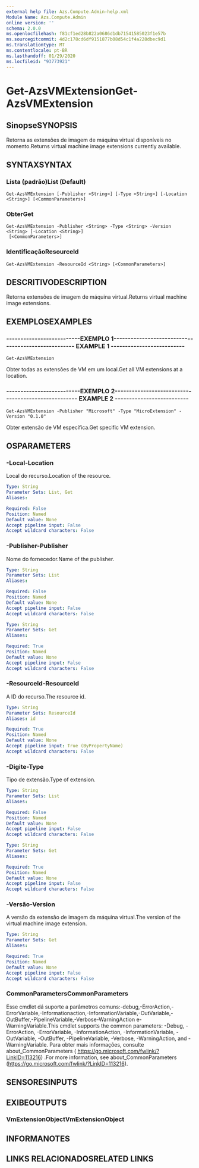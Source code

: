 ```yaml
---
external help file: Azs.Compute.Admin-help.xml
Module Name: Azs.Compute.Admin
online version: ''
schema: 2.0.0
ms.openlocfilehash: f81cf1ed28b822a0686d1db71541585023f1e57b
ms.sourcegitcommit: 4d2c178cd6df9151877b08d54c1f4a228dbec9d1
ms.translationtype: MT
ms.contentlocale: pt-BR
ms.lasthandoff: 01/29/2020
ms.locfileid: "93773921"
---
```

# <span data-ttu-id="aea65-101">Get-AzsVMExtension</span><span class="sxs-lookup"><span data-stu-id="aea65-101">Get-AzsVMExtension</span></span>

## <span data-ttu-id="aea65-102">Sinopse</span><span class="sxs-lookup"><span data-stu-id="aea65-102">SYNOPSIS</span></span>
<span data-ttu-id="aea65-103">Retorna as extensões de imagem de máquina virtual disponíveis no momento.</span><span class="sxs-lookup"><span data-stu-id="aea65-103">Returns virtual machine image extensions currently available.</span></span>

## <span data-ttu-id="aea65-104">SYNTAX</span><span class="sxs-lookup"><span data-stu-id="aea65-104">SYNTAX</span></span>

### <span data-ttu-id="aea65-105">Lista (padrão)</span><span class="sxs-lookup"><span data-stu-id="aea65-105">List (Default)</span></span>
```
Get-AzsVMExtension [-Publisher <String>] [-Type <String>] [-Location <String>] [<CommonParameters>]
```

### <span data-ttu-id="aea65-106">Obter</span><span class="sxs-lookup"><span data-stu-id="aea65-106">Get</span></span>
```
Get-AzsVMExtension -Publisher <String> -Type <String> -Version <String> [-Location <String>]
 [<CommonParameters>]
```

### <span data-ttu-id="aea65-107">Identificação</span><span class="sxs-lookup"><span data-stu-id="aea65-107">ResourceId</span></span>
```
Get-AzsVMExtension -ResourceId <String> [<CommonParameters>]
```

## <span data-ttu-id="aea65-108">DESCRITIVO</span><span class="sxs-lookup"><span data-stu-id="aea65-108">DESCRIPTION</span></span>
<span data-ttu-id="aea65-109">Retorna extensões de imagem de máquina virtual.</span><span class="sxs-lookup"><span data-stu-id="aea65-109">Returns virtual machine image extensions.</span></span>

## <span data-ttu-id="aea65-110">EXEMPLOS</span><span class="sxs-lookup"><span data-stu-id="aea65-110">EXAMPLES</span></span>

### <span data-ttu-id="aea65-111">--------------------------EXEMPLO 1--------------------------</span><span class="sxs-lookup"><span data-stu-id="aea65-111">-------------------------- EXAMPLE 1 --------------------------</span></span>
```
Get-AzsVMExtension
```

<span data-ttu-id="aea65-112">Obter todas as extensões de VM em um local.</span><span class="sxs-lookup"><span data-stu-id="aea65-112">Get all VM extensions at a location.</span></span>

### <span data-ttu-id="aea65-113">--------------------------EXEMPLO 2--------------------------</span><span class="sxs-lookup"><span data-stu-id="aea65-113">-------------------------- EXAMPLE 2 --------------------------</span></span>
```
Get-AzsVMExtension -Publisher "Microsoft" -Type "MicroExtension" -Version "0.1.0"
```

<span data-ttu-id="aea65-114">Obter extensão de VM específica.</span><span class="sxs-lookup"><span data-stu-id="aea65-114">Get specific VM extension.</span></span>

## <span data-ttu-id="aea65-115">OS</span><span class="sxs-lookup"><span data-stu-id="aea65-115">PARAMETERS</span></span>

### <span data-ttu-id="aea65-116">-Local</span><span class="sxs-lookup"><span data-stu-id="aea65-116">-Location</span></span>
<span data-ttu-id="aea65-117">Local do recurso.</span><span class="sxs-lookup"><span data-stu-id="aea65-117">Location of the resource.</span></span>

```yaml
Type: String
Parameter Sets: List, Get
Aliases: 

Required: False
Position: Named
Default value: None
Accept pipeline input: False
Accept wildcard characters: False
```

### <span data-ttu-id="aea65-118">-Publisher</span><span class="sxs-lookup"><span data-stu-id="aea65-118">-Publisher</span></span>
<span data-ttu-id="aea65-119">Nome do fornecedor.</span><span class="sxs-lookup"><span data-stu-id="aea65-119">Name of the publisher.</span></span>

```yaml
Type: String
Parameter Sets: List
Aliases: 

Required: False
Position: Named
Default value: None
Accept pipeline input: False
Accept wildcard characters: False
```

```yaml
Type: String
Parameter Sets: Get
Aliases: 

Required: True
Position: Named
Default value: None
Accept pipeline input: False
Accept wildcard characters: False
```

### <span data-ttu-id="aea65-120">-ResourceId</span><span class="sxs-lookup"><span data-stu-id="aea65-120">-ResourceId</span></span>
<span data-ttu-id="aea65-121">A ID do recurso.</span><span class="sxs-lookup"><span data-stu-id="aea65-121">The resource id.</span></span>

```yaml
Type: String
Parameter Sets: ResourceId
Aliases: id

Required: True
Position: Named
Default value: None
Accept pipeline input: True (ByPropertyName)
Accept wildcard characters: False
```

### <span data-ttu-id="aea65-122">-Digite</span><span class="sxs-lookup"><span data-stu-id="aea65-122">-Type</span></span>
<span data-ttu-id="aea65-123">Tipo de extensão.</span><span class="sxs-lookup"><span data-stu-id="aea65-123">Type of extension.</span></span>

```yaml
Type: String
Parameter Sets: List
Aliases: 

Required: False
Position: Named
Default value: None
Accept pipeline input: False
Accept wildcard characters: False
```

```yaml
Type: String
Parameter Sets: Get
Aliases: 

Required: True
Position: Named
Default value: None
Accept pipeline input: False
Accept wildcard characters: False
```

### <span data-ttu-id="aea65-124">-Versão</span><span class="sxs-lookup"><span data-stu-id="aea65-124">-Version</span></span>
<span data-ttu-id="aea65-125">A versão da extensão de imagem da máquina virtual.</span><span class="sxs-lookup"><span data-stu-id="aea65-125">The version of the virtual machine image extension.</span></span>

```yaml
Type: String
Parameter Sets: Get
Aliases: 

Required: True
Position: Named
Default value: None
Accept pipeline input: False
Accept wildcard characters: False
```

### <span data-ttu-id="aea65-126">CommonParameters</span><span class="sxs-lookup"><span data-stu-id="aea65-126">CommonParameters</span></span>
<span data-ttu-id="aea65-127">Esse cmdlet dá suporte a parâmetros comuns:-debug,-ErrorAction,-ErrorVariable,-Informationaction,-InformationVariable,-OutVariable,-OutBuffer,-PipelineVariable,-Verbose-WarningAction e-WarningVariable.</span><span class="sxs-lookup"><span data-stu-id="aea65-127">This cmdlet supports the common parameters: -Debug, -ErrorAction, -ErrorVariable, -InformationAction, -InformationVariable, -OutVariable, -OutBuffer, -PipelineVariable, -Verbose, -WarningAction, and -WarningVariable.</span></span> <span data-ttu-id="aea65-128">Para obter mais informações, consulte about_CommonParameters ( https://go.microsoft.com/fwlink/?LinkID=113216) .</span><span class="sxs-lookup"><span data-stu-id="aea65-128">For more information, see about_CommonParameters (https://go.microsoft.com/fwlink/?LinkID=113216).</span></span>

## <span data-ttu-id="aea65-129">SENSORES</span><span class="sxs-lookup"><span data-stu-id="aea65-129">INPUTS</span></span>

## <span data-ttu-id="aea65-130">EXIBE</span><span class="sxs-lookup"><span data-stu-id="aea65-130">OUTPUTS</span></span>

### <span data-ttu-id="aea65-131">VmExtensionObject</span><span class="sxs-lookup"><span data-stu-id="aea65-131">VmExtensionObject</span></span>

## <span data-ttu-id="aea65-132">INFORMA</span><span class="sxs-lookup"><span data-stu-id="aea65-132">NOTES</span></span>

## <span data-ttu-id="aea65-133">LINKS RELACIONADOS</span><span class="sxs-lookup"><span data-stu-id="aea65-133">RELATED LINKS</span></span>

